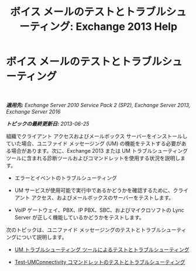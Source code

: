 ﻿---
title: 'ボイス メールのテストとトラブルシューティング: Exchange 2013 Help'
TOCTitle: ボイス メールのテストとトラブルシューティング
ms:assetid: eafb53fe-2fa9-437c-9369-aec324cc13ce
ms:mtpsurl: https://technet.microsoft.com/ja-jp/library/Dd351227(v=EXCHG.150)
ms:contentKeyID: 56270128
ms.date: 04/24/2018
mtps_version: v=EXCHG.150
ms.translationtype: HT
---

# ボイス メールのテストとトラブルシューティング

 

_**適用先:** Exchange Server 2010 Service Pack 2 (SP2), Exchange Server 2013, Exchange Server 2016_

_**トピックの最終更新日:** 2013-06-25_

組織でクライアント アクセスおよびメールボックス サーバーをインストールしていた場合、ユニファイド メッセージング (UM) の機能をテストする必要がある場合があります。次に、Exchange 2013 または UM トラブルシューティング ツールに含まれる診断ツールおよびコマンドレットを使用する状況を説明します。

  - エラーとイベントのトラブルシューティング

  - UM サービスが使用可能で実行中であるかどうかを確認するために、クライアント アクセス、およびメールボックスのサーバーをテストします。

  - VoIP ゲートウェイ、PBX、IP PBX、SBC、およびマイクロソフトの Lync Server が正しく機能しているかどうかをテストします。

次のトピックは、ユニファイド メッセージングのテストとトラブルシューティングについて説明します。

  - [UM トラブルシューティング ツールによるテストとトラブルシューティング](testing-and-troubleshooting-with-the-um-troubleshooting-tool-exchange-2013-help.md)

  - [Test-UMConnectivity コマンドレットのテストとトラブルシューティング](testing-and-troubleshooting-with-the-test-umconnectivity-cmdlet-exchange-2013-help.md)

